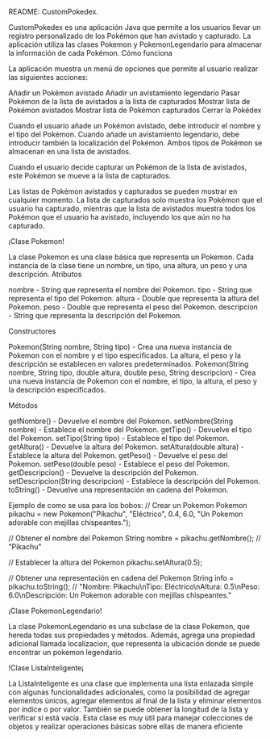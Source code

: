 README:
CustomPokedex.

CustomPokedex es una aplicación Java que permite a los usuarios llevar un registro personalizado de los Pokémon que han avistado y capturado. La aplicación utiliza las clases Pokemon y PokemonLegendario para almacenar la información de cada Pokémon.
Cómo funciona

La aplicación muestra un menú de opciones que permite al usuario realizar las siguientes acciones:

Añadir un Pokémon avistado
Añadir un avistamiento legendario
Pasar Pokémon de la lista de avistados a la lista de capturados
Mostrar lista de Pokémon avistados
Mostrar lista de Pokémon capturados
Cerrar la Pokédex

Cuando el usuario añade un Pokémon avistado, debe introducir el nombre y el tipo del Pokémon. Cuando añade un avistamiento legendario, debe introducir también la localización del Pokémon. Ambos tipos de Pokémon se almacenan en una lista de avistados.

Cuando el usuario decide capturar un Pokémon de la lista de avistados, este Pokémon se mueve a la lista de capturados.

Las listas de Pokémon avistados y capturados se pueden mostrar en cualquier momento. La lista de capturados solo muestra los Pokémon que el usuario ha capturado, mientras que la lista de avistados muestra todos los Pokémon que el usuario ha avistado, incluyendo los que aún no ha capturado.

¡Clase Pokemon!

La clase Pokemon es una clase básica que representa un Pokemon. Cada instancia de la clase tiene un nombre, un tipo, una altura, un peso y una descripción.
Atributos

nombre - String que representa el nombre del Pokemon.
tipo - String que representa el tipo del Pokemon.
altura - Double que representa la altura del Pokemon.
peso - Double que representa el peso del Pokemon.
descripcion - String que representa la descripción del Pokemon.

Constructores

Pokemon(String nombre, String tipo) - Crea una nueva instancia de Pokemon con el nombre y el tipo especificados. La altura, el peso y la descripción se establecen en valores predeterminados.
Pokemon(String nombre, String tipo, double altura, double peso, String descripcion) - Crea una nueva instancia de Pokemon con el nombre, el tipo, la altura, el peso y la descripción especificados.

Métodos

getNombre() - Devuelve el nombre del Pokemon.
setNombre(String nombre) - Establece el nombre del Pokemon.
getTipo() - Devuelve el tipo del Pokemon.
setTipo(String tipo) - Establece el tipo del Pokemon.
getAltura() - Devuelve la altura del Pokemon.
setAltura(double altura) - Establece la altura del Pokemon.
getPeso() - Devuelve el peso del Pokemon.
setPeso(double peso) - Establece el peso del Pokemon.
getDescripcion() - Devuelve la descripción del Pokemon.
setDescripcion(String descripcion) - Establece la descripción del Pokemon.
toString() - Devuelve una representación en cadena del Pokemon.



Ejemplo de como se usa para los bobos:
// Crear un Pokemon
Pokemon pikachu = new Pokemon("Pikachu", "Eléctrico", 0.4, 6.0, "Un Pokemon adorable con mejillas chispeantes.");

// Obtener el nombre del Pokemon
String nombre = pikachu.getNombre(); // "Pikachu"

// Establecer la altura del Pokemon
pikachu.setAltura(0.5);

// Obtener una representación en cadena del Pokemon
String info = pikachu.toString(); // "Nombre: Pikachu\nTipo: Eléctrico\nAltura: 0.5\nPeso: 6.0\nDescripción: Un Pokemon adorable con mejillas chispeantes."

¡Clase PokemonLegendario!

La clase PokemonLegendario es una subclase de la clase Pokemon, que hereda todas sus propiedades y métodos. Además, agrega una propiedad adicional llamada localizacion, que representa la ubicación donde se puede encontrar un pokemon legendario.

!Clase ListaInteligente¡

La ListaInteligente es una clase que implementa una lista enlazada simple con algunas funcionalidades adicionales, como la posibilidad de agregar elementos únicos, agregar elementos al final de la lista y eliminar elementos por índice o por valor. También se puede obtener la longitud de la lista y verificar si está vacía. Esta clase es muy útil para manejar colecciones de objetos y realizar operaciones básicas sobre ellas de manera eficiente

